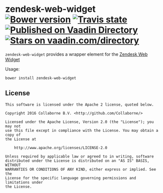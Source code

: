 zendesk-web-widget [![Bower version](https://badge.fury.io/bo/zendesk-web-widget.svg)](http://badge.fury.io/bo/zendesk-web-widget) [![Travis state](https://travis-ci.org/Collaborne/zendesk-web-widget.svg?branch=master)](https://travis-ci.org/Collaborne/zendesk-web-widget)  
[![Published on Vaadin  Directory](https://img.shields.io/badge/Vaadin%20Directory-published-00b4f0.svg)](https://vaadin.com/directory/component/Collabornezendesk-web-widget)
[![Stars on vaadin.com/directory](https://img.shields.io/vaadin-directory/star/Collabornezendesk-web-widget.svg)](https://vaadin.com/directory/component/Collabornezendesk-web-widget)
=========

`zendesk-web-widget` provides a wrapper element for the [Zendesk Web Widget](https://support.zendesk.com/hc/en-us/articles/203908456)

Usage:

`bower install zendesk-web-widget`


## License

    This software is licensed under the Apache 2 license, quoted below.

    Copyright 2016 Collaborne B.V. <http://github.com/Collaborne/>

    Licensed under the Apache License, Version 2.0 (the "License"); you may not
    use this file except in compliance with the License. You may obtain a copy of
    the License at

        http://www.apache.org/licenses/LICENSE-2.0

    Unless required by applicable law or agreed to in writing, software
    distributed under the License is distributed on an "AS IS" BASIS, WITHOUT
    WARRANTIES OR CONDITIONS OF ANY KIND, either express or implied. See the
    License for the specific language governing permissions and limitations under
    the License.
